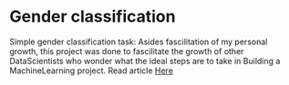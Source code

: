 # Gender classification
Simple gender classification task:
Asides fascilitation of my personal growth, this project was done to fascilitate the growth of other DataScientists who wonder what the ideal steps are to take in Building a MachineLearning project. Read article [Here]()